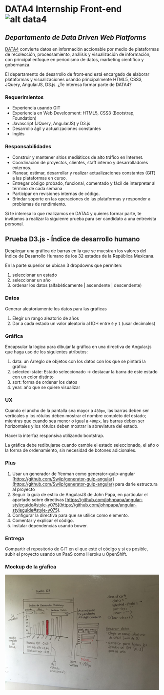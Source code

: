 # DATA4 Internship Front-end ![alt data4](https://media.licdn.com/media/p/6/005/06f/0e0/350be57.png)
## *Departamento de Data Driven Web Platforms*

[DATA4](http://data4.mx/) convierte datos en información accionable por medio de plataformas de recolección, processamiento, análisis y visualización de información, con principal enfoque en periodismo de datos, marketing científico y gobernanza. 

El departamento de desarrollo de front-end está encargado de elaborar plataformas y visualizaciones usando principalmente HTML5, CSS3, JQuery, AngularJS, D3.js. ¿Te interesa formar parte de DATA4? 

### Requerimientos
* Experiencia usando GIT
* Experiencia en Web Development: HTML5, CSS3 (Bootstrap, Foundation)
* Javascript (JQuery, AngularJS) y D3.js
* Desarrollo ágil y actualizaciones constantes
* Inglés

### Responsabilidades
* Construir y mantener sitios mediáticos de alto tráfico en Internet.
* Coordinación de proyectos, clientes, staff interno y desarrolladores externos.
* Planear, estimar, desarrollar y realizar actualizaciones constantes (GIT) a las plataformas en curso.
* Entregar código probado, funcional, comentado y fácil de interpretar al término de cada semana
* Participar en revisiones internas de código.
* Brindar soporte en las operaciones de las plataformas y responder a problemas de rendimiento. 

Si te interesa lo que realizamos en DATA4 y quieres formar parte, te invitamos a realizar la siguienre prueba para ser candidato a una entrevista personal. 

## Prueba D3.js - Índice de desarrollo humano

Desplegar una gráfica de barras en la que se muestran los valores del Índice de Desarrollo Humano de los 32 estados de la República Mexicana.

En la parte superior se ubican 3 dropdowns que permiten:

1. seleccionar un estado
2. seleccionar un año
3. ordenar los datos (alfabéticamente | ascendente | descendente)

### Datos
Generar aleatoriamente los datos para las gráficas

1. Elegir un rango aleatorio de años
2. Dar a cada estado un valor aleatorio al IDH entre `0` y `1` (usar decimales)

### Gráfica
Encapsular la lógica para dibujar la gráfica en una directiva de Angular.js que haga uso de los siguientes atributos:

1. data: un Arreglo de objetos con los datos con los que se pintará la gráfica
2. selected-state: Estado seleccionado -> destacar la barra de este estado con un color distinto
3. sort: forma de ordenar los datos
4. year: año que se quiere visualizar

### UX
Cuando el ancho de la pantalla sea mayor a `480px`, las barras deben ser verticales y los rótulos deben mostrar el nombre completo del estado; mientras que cuando sea menor o igual a `480px`, las barras deben ser horizontales y los rótulos deben mostrar la abreviatura del estado.

Hacer la interfaz responsiva utilizando bootstrap.

La gráfica debe redibujarse cuando cambie el estado seleccionado, el año o la forma de ordenamiento, sin necesidad de botones adicionales.

### Plus
1. Usar un generador de Yeoman como generator-gulp-angular [https://github.com/Swiip/generator-gulp-angular](https://github.com/Swiip/generator-gulp-angular) para darle estructura al proyecto
2. Seguir la guía de estilo de AngularJS de John Papa, en particular el apartado sobre directivas [https://github.com/johnpapa/angular-styleguide#style-y075](https://github.com/johnpapa/angular-styleguide#style-y075). 
3. Configurar la directiva para que se utilice como elemento.
4. Comentar y explicar el código.
5. Instalar dependencias usando bower.

### Entrega
Compartir el repositorio de GIT en el que esté el código y si es posible, subir el proyecto usando un PaaS como Heroku u OpenShift.

### Mockup de la gŕafica
![alt mockup](assets/pruebaD3.jpg)





